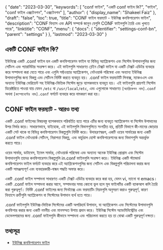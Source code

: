 {
  "date": "2023-03-30",
  "keywords": [
"conf ফাইল",
"একটি conf ফাইল কি?",
"ফাইল",
"conf ফাইল এক্সটেনশন",
"এক্সটেনশন"
],
  "author": {
    "display_name": "Shakeel Faiz"
},
  "draft": "false",
  "toc": true,
  "title": "CONF ফাইল ফরম্যাট - ইউনিক্স কনফিগারেশন ফাইল",
  "description": "CONF বিন্যাস এবং API সম্পর্কে জানুন যেগুলি CONF ফাইলগুলি তৈরি এবং খুলতে পারে৷",
  "linktitle": "CONF",
  "menu": {
    "docs": {
      "identifier": "settings-conf-bn",
      "parent": "settings"
}
},
  "lastmod": "2023-03-30"
}

## একটি CONF ফাইল কি?

ইউনিক্সে একটি .conf ফাইল হল একটি কনফিগারেশন ফাইল যা বিভিন্ন অ্যাপ্লিকেশন এবং সিস্টেম উপাদানগুলির জন্য সেটিংস এবং প্যারামিটার সংরক্ষণ করে। এই ফাইলগুলি সাধারণত প্লেইন টেক্সট ফাইল যা একটি টেক্সট এডিটর ব্যবহার করে সম্পাদনা করা যেতে পারে এবং এগুলি সফ্টওয়্যার অ্যাপ্লিকেশন, নেটওয়ার্ক পরিষেবা এবং অন্যান্য ইউনিক্স উপাদানগুলির জন্য বিকল্প এবং সেটিংস নির্দিষ্ট করতে ব্যবহৃত হয়। .conf ফাইল ফরম্যাটটি লিনাক্স, ম্যাকওএস এবং অন্যান্য ইউনিক্স ভেরিয়েন্ট সহ ইউনিক্স-ভিত্তিক সিস্টেম জুড়ে ব্যাপকভাবে ব্যবহৃত হয়। এই ফাইলগুলি প্রায়শই সিস্টেম ডিরেক্টরিতে পাওয়া যায় যেমন `/etc` বা `/usr/local/etc`, এবং এগুলোকে সাধারণত `[অ্যাপ্লিকেশন নাম].conf` অথবা `[কম্পোনেন্টের নাম].conf` ফর্ম্যাট ব্যবহার করে নামকরণ করা হয়।

## CONF ফাইল ফরম্যাট - আরও তথ্য

একটি .conf ফাইলের বিষয়বস্তু ব্যাপকভাবে পরিবর্তিত হতে পারে এটির জন্য ব্যবহৃত অ্যাপ্লিকেশন বা সিস্টেম উপাদানের উপর নির্ভর করে। সাধারণভাবে, যাইহোক, এই ফাইলগুলি বিভাগগুলিতে সংগঠিত হয়, প্রতিটি বিভাগে কী-মানের জোড়ার একটি সেট থাকে যা বিভিন্ন কনফিগারেশন বিকল্পগুলি নির্দিষ্ট করে। উদাহরণস্বরূপ, একটি ওয়েব সার্ভারের জন্য একটি .conf ফাইল নেটওয়ার্ক সেটিংস, নিরাপত্তা বিকল্প, এবং ভার্চুয়াল হোস্ট কনফিগারেশনের জন্য বিভাগগুলি অন্তর্ভুক্ত করতে পারে।

ওয়েব সার্ভার, ডাটাবেস, ইমেল সার্ভার, নেটওয়ার্ক পরিষেবা এবং অন্যান্য অনেক ইউনিক্স প্রোগ্রাম এবং সিস্টেম উপাদানগুলি তাদের কনফিগারেশন বিকল্পগুলি in.conf ফাইলগুলি সংরক্ষণ করে। ইউনিক্স একটি স্ট্যান্ডার্ড কনফিগারেশন ফাইল ফর্ম্যাট ব্যবহার করে এই অ্যাপ্লিকেশনগুলির জন্য সেটিংস এবং বিকল্পগুলি পরিচালনা করার জন্য একটি সামঞ্জস্যপূর্ণ এবং ব্যবহারকারী-বান্ধব পদ্ধতি অফার করে।

একটি .conf ফাইল সম্পাদনা সাধারণত একটি টেক্সট এডিটর ব্যবহার করে করা হয়, যেমন vi, ন্যানো বা emacs। একটি .conf ফাইল সম্পাদনা করার আগে, সম্পাদনার সময় কোনো ভুল হলে মূল ফাইলটির একটি ব্যাকআপ কপি তৈরি করা গুরুত্বপূর্ণ। নির্দিষ্ট .conf ফাইলের জন্য সিনট্যাক্স এবং ফরম্যাটিং নিয়মগুলি অনুসরণ করাও গুরুত্বপূর্ণ, কারণ বিন্যাসে ত্রুটিগুলি অ্যাপ্লিকেশন বা সিস্টেমের উপাদান ব্যর্থ হতে পারে।

.conf ফাইলগুলি ইউনিক্স-ভিত্তিক সিস্টেমের একটি অপরিহার্য উপাদান, যা অ্যাপ্লিকেশন এবং সিস্টেমের উপাদানগুলি কনফিগার করার জন্য একটি নমনীয় এবং মানসম্মত উপায় প্রদান করে। ইউনিক্স সিস্টেম অ্যাডমিনিস্ট্রেটর এবং ডেভেলপারদের জন্য .conf ফাইলগুলি কীভাবে সম্পাদনা এবং পরিচালনা করতে হয় তা বোঝা একটি গুরুত্বপূর্ণ দক্ষতা।

## তথ্যসূত্র
* [ইউনিক্স কনফিগারেশন ফাইল](https://en.wikipedia.org/wiki/Configuration_file)


